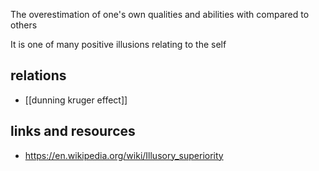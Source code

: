 The overestimation of one's own qualities and abilities with compared to others

It is one of many positive illusions relating to the self

## relations

- [[dunning kruger effect]]

## links and resources

- https://en.wikipedia.org/wiki/Illusory_superiority



